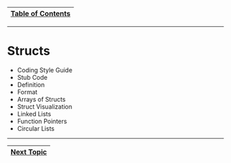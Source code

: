|[Table of Contents](/00-Table-of-Contents.md)|
|---|

---

# Structs

* Coding Style Guide
* Stub Code
* Definition
* Format
* Arrays of Structs
* Struct Visualization
* Linked Lists
* Function Pointers
* Circular Lists

---

|[Next Topic](/14_Structs/01_structs.md)|
|---|
